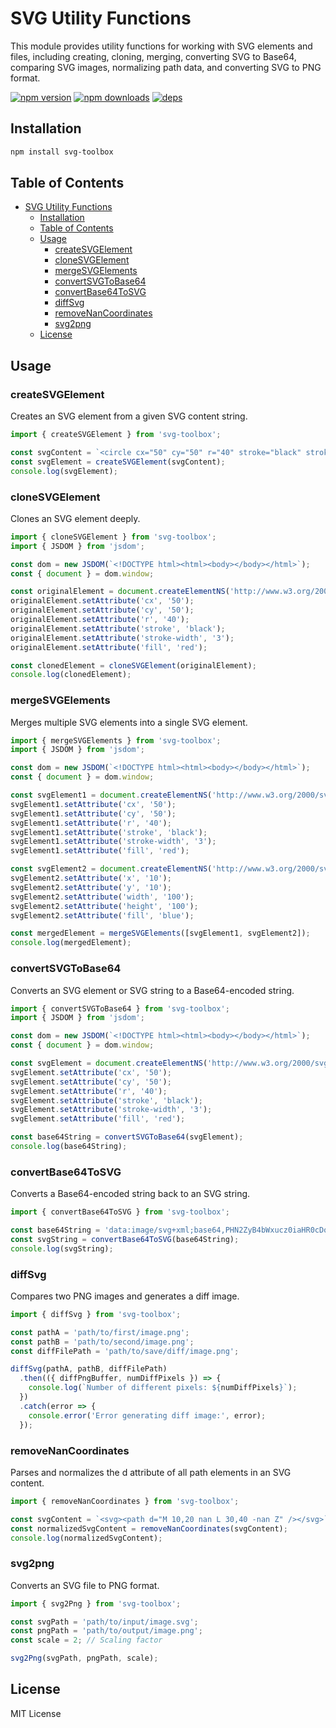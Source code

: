# SVG Utility Functions
This module provides utility functions for working with SVG elements and files, including creating, cloning, merging, converting SVG to Base64, comparing SVG images, normalizing path data, and converting SVG to PNG format.

[![npm version](https://img.shields.io/npm/v/svg-toolbox.svg?style=flat-square)](https://www.npmjs.com/package/svg-toolbox)
[![npm downloads](https://img.shields.io/npm/dt/svg-toolbox.svg?style=flat-square)](https://www.npmjs.com/package/svg-toolbox)
[![deps](https://img.shields.io/github/license/SteamedBread2333/svg-toolbox.svg)](https://www.npmjs.com/package/svg-toolbox)

## Installation
```bash
npm install svg-toolbox
```

## Table of Contents

- [SVG Utility Functions](#svg-utility-functions)
  - [Installation](#installation)
  - [Table of Contents](#table-of-contents)
  - [Usage](#usage)
    - [createSVGElement](#createsvgelement)
    - [cloneSVGElement](#clonesvgelement)
    - [mergeSVGElements](#mergesvgelements)
    - [convertSVGToBase64](#convertsvgtobase64)
    - [convertBase64ToSVG](#convertbase64tosvg)
    - [diffSvg](#diffsvg)
    - [removeNanCoordinates](#removenancoordinates)
    - [svg2png](#svg2png)
  - [License](#license)

## Usage

### createSVGElement

Creates an SVG element from a given SVG content string.

```typescript
import { createSVGElement } from 'svg-toolbox';

const svgContent = `<circle cx="50" cy="50" r="40" stroke="black" stroke-width="3" fill="red" />`;
const svgElement = createSVGElement(svgContent);
console.log(svgElement);
```
### cloneSVGElement

Clones an SVG element deeply.

```typescript
import { cloneSVGElement } from 'svg-toolbox';
import { JSDOM } from 'jsdom';

const dom = new JSDOM(`<!DOCTYPE html><html><body></body></html>`);
const { document } = dom.window;

const originalElement = document.createElementNS('http://www.w3.org/2000/svg', 'circle');
originalElement.setAttribute('cx', '50');
originalElement.setAttribute('cy', '50');
originalElement.setAttribute('r', '40');
originalElement.setAttribute('stroke', 'black');
originalElement.setAttribute('stroke-width', '3');
originalElement.setAttribute('fill', 'red');

const clonedElement = cloneSVGElement(originalElement);
console.log(clonedElement);
```

### mergeSVGElements
Merges multiple SVG elements into a single SVG element.

```typescript
import { mergeSVGElements } from 'svg-toolbox';
import { JSDOM } from 'jsdom';

const dom = new JSDOM(`<!DOCTYPE html><html><body></body></html>`);
const { document } = dom.window;

const svgElement1 = document.createElementNS('http://www.w3.org/2000/svg', 'circle');
svgElement1.setAttribute('cx', '50');
svgElement1.setAttribute('cy', '50');
svgElement1.setAttribute('r', '40');
svgElement1.setAttribute('stroke', 'black');
svgElement1.setAttribute('stroke-width', '3');
svgElement1.setAttribute('fill', 'red');

const svgElement2 = document.createElementNS('http://www.w3.org/2000/svg', 'rect');
svgElement2.setAttribute('x', '10');
svgElement2.setAttribute('y', '10');
svgElement2.setAttribute('width', '100');
svgElement2.setAttribute('height', '100');
svgElement2.setAttribute('fill', 'blue');

const mergedElement = mergeSVGElements([svgElement1, svgElement2]);
console.log(mergedElement);
```

### convertSVGToBase64
Converts an SVG element or SVG string to a Base64-encoded string.

```typescript
import { convertSVGToBase64 } from 'svg-toolbox';
import { JSDOM } from 'jsdom';

const dom = new JSDOM(`<!DOCTYPE html><html><body></body></html>`);
const { document } = dom.window;

const svgElement = document.createElementNS('http://www.w3.org/2000/svg', 'circle');
svgElement.setAttribute('cx', '50');
svgElement.setAttribute('cy', '50');
svgElement.setAttribute('r', '40');
svgElement.setAttribute('stroke', 'black');
svgElement.setAttribute('stroke-width', '3');
svgElement.setAttribute('fill', 'red');

const base64String = convertSVGToBase64(svgElement);
console.log(base64String);
```

### convertBase64ToSVG
Converts a Base64-encoded string back to an SVG string.

```typescript
import { convertBase64ToSVG } from 'svg-toolbox';

const base64String = 'data:image/svg+xml;base64,PHN2ZyB4bWxucz0iaHR0cDovL3d3dy53My5vcmcvMjAwMC9zdmciPjxjaXJjbGUgY3g9IjUwIiBjeT0iNTAiIHI9IjQwIiBzdHJva2U9ImJsYWNrIiBzdHJva2Utd2lkdGg9IjMiIGZpbGw9InJlZCIgLz48L3N2Zz4=';
const svgString = convertBase64ToSVG(base64String);
console.log(svgString);
```

### diffSvg
Compares two PNG images and generates a diff image.

```typescript
import { diffSvg } from 'svg-toolbox';

const pathA = 'path/to/first/image.png';
const pathB = 'path/to/second/image.png';
const diffFilePath = 'path/to/save/diff/image.png';

diffSvg(pathA, pathB, diffFilePath)
  .then(({ diffPngBuffer, numDiffPixels }) => {
    console.log(`Number of different pixels: ${numDiffPixels}`);
  })
  .catch(error => {
    console.error('Error generating diff image:', error);
  });
```

### removeNanCoordinates
Parses and normalizes the d attribute of all path elements in an SVG content.

```typescript
import { removeNanCoordinates } from 'svg-toolbox';

const svgContent = `<svg><path d="M 10,20 nan L 30,40 -nan Z" /></svg>`;
const normalizedSvgContent = removeNanCoordinates(svgContent);
console.log(normalizedSvgContent);

```

### svg2png
Converts an SVG file to PNG format.

```typescript
import { svg2Png } from 'svg-toolbox';

const svgPath = 'path/to/input/image.svg';
const pngPath = 'path/to/output/image.png';
const scale = 2; // Scaling factor

svg2Png(svgPath, pngPath, scale);
```

## License
MIT License